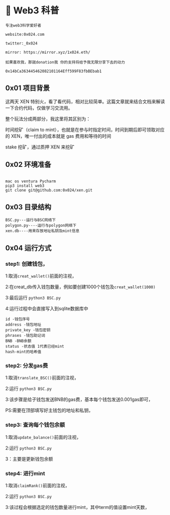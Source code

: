 # 🐳 Web3 科普
```
专注web3科学爱好者

website:0x024.com

twitter:_0x024

mirror: https://mirror.xyz/1x024.eth/

如果喜欢我，那就donation我 你的支持将给予我无限分享下去的动力
```

```
0x14bCa363445462082101164Eff599F83fbBEbab1 
```


## 0x01 项目背景
这两天 XEN 特别火，看了看代码，相对比较简单。这篇文章就来结合文档来解读一下合约代码，仅做学习交流用。

整个玩法分成两部分，我这里将其区别为：

时间挖矿（claim to mint），也就是在参与时指定时间，时间到期后即可领取对应的 XEN，唯一付出的成本就是 gas 费用和等待的时间

stake 挖矿，通过质押 XEN 来挖矿

## 0x02 环境准备

```

mac os ventura Pycharm 
pip3 install web3
git clone git@github.com:0x024/xen.git
```
## 0x03 目录结构

```
BSC.py---运行与BSC网络下
polygon.py----运行与polygon网络下
xen.db----用来存放地址私钥及mint信息
```
## 0x04 运行方式

### step1: 创建钱包，

1:取消`creat_wallet()`前面的注视，

2:在creat_db传入钱包数量，例如要创建1000个钱包及`creat_wallet(1000)`

3:最后运行 `python3 BSC.py`

4:运行过程中会直接写入到sqlite数据库中

```
id -钱包序号
address -钱包地址
private_key -钱包密钥
phrases -钱包助记词
BNB -BNB余额
status -状态值 1代表已经mint
hash-mint的哈希值
```

### step2: 分发gas费

1:取消`translate_BSC()`前面的注视，

2:运行 `python3 BSC.py`  
 
3:该步骤是给子钱包发送BNB的gas费，基本每个钱包发送0.001gas即可，

PS:需要在顶部填写好主钱包的地址和私钥，

### step3: 查询每个钱包余额

1:取消`update_balance()`前面的注视，

2:运行 `python3 BSC.py`  

3：主要是更新钱包余额

### step4: 进行mint

1:取消`claimRank()`前面的注视，

2:运行 `python3 BSC.py`  

3:该过程会根据选定的钱包数量进行mint，其中term的值设置mint天数，







































